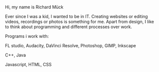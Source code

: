 Hi, my name is
Richard Mück

Ever since I was a kid, I wanted to be in IT. Creating websites or editing videos, recordings or photos is something for me. 
Apart from design, I like to think about programming and different processes over work.

Programs i work with:

FL studio, Audacity, DaVinci Resolve, Photoshop, GIMP, Inkscape

C++, Java

Javascript, HTML, CSS
